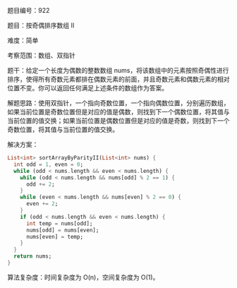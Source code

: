题目编号：922

题目：按奇偶排序数组 II

难度：简单

考察范围：数组、双指针

题干：给定一个长度为偶数的整数数组 nums，将该数组中的元素按照奇偶性进行排序，使得所有奇数元素都排在偶数元素的前面，并且奇数元素和偶数元素的相对位置不变。你可以返回任何满足上述条件的数组作为答案。

解题思路：使用双指针，一个指向奇数位置，一个指向偶数位置，分别遍历数组，如果当前位置是奇数位置但是对应的值是偶数，则找到下一个偶数位置，将其值与当前位置的值交换；如果当前位置是偶数位置但是对应的值是奇数，则找到下一个奇数位置，将其值与当前位置的值交换。

解决方案：

```dart
List<int> sortArrayByParityII(List<int> nums) {
  int odd = 1, even = 0;
  while (odd < nums.length && even < nums.length) {
    while (odd < nums.length && nums[odd] % 2 == 1) {
      odd += 2;
    }
    while (even < nums.length && nums[even] % 2 == 0) {
      even += 2;
    }
    if (odd < nums.length && even < nums.length) {
      int temp = nums[odd];
      nums[odd] = nums[even];
      nums[even] = temp;
    }
  }
  return nums;
}
```

算法复杂度：时间复杂度为 O(n)，空间复杂度为 O(1)。